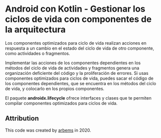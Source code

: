 # Android con Kotlin - Gestionar los ciclos de vida con componentes de la arquitectura

Los componentes optimizados para ciclo de vida realizan acciones en respuesta a un cambio en el estado del ciclo de vida de otro componente, como actividades o fragmentos. 

Implementar las acciones de los componentes dependientes en los métodos del ciclo de vida de actividades y fragmentos genera una organización deficiente del código y la proliferación de errores.
Si usas componentes optimizados para ciclos de vida, puedes sacar el código de los componentes dependientes, que se encuentra en los métodos del ciclo de vida, y colocarlo en los propios componentes.

El paquete **androidx.lifecycle** ofrece interfaces y clases que te permiten compilar componentes optimizados para ciclos de vida.

## Attribution

This code was created by [arbems](https://github.com/arbems) in 2020.